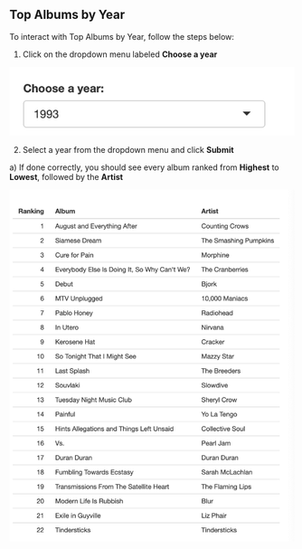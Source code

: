 ## Top Albums by Year

To interact with Top Albums by Year, follow the steps below:

1) Click on the dropdown menu labeled **Choose a year**  

![Year 1](396_16.png)

2) Select a year from the dropdown menu and click **Submit**  

a) If done correctly, you should see every album ranked from **Highest** to **Lowest**, followed by the **Artist**

![Year 2](396_17.png)